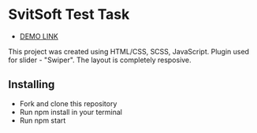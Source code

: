 # SvitSoft Test Task

- [DEMO LINK](https://obashmakov.github.io/SvitSoft-TT/)

This project was created using HTML/CSS, SCSS, JavaScript. Plugin used for slider - "Swiper". The layout is completely resposive.

## Installing

 - Fork and clone this repository
 - Run npm install in your terminal
 - Run npm start